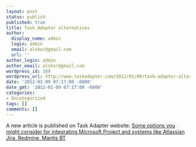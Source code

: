 ```yaml
---
layout: post
status: publish
published: true
title: Task Adapter alternatives
author:
  display_name: admin
  login: admin
  email: alskor@gmail.com
  url: ''
author_login: admin
author_email: alskor@gmail.com
wordpress_id: 269
wordpress_url: http://www.taskadapter.com/2012/01/09/task-adapter-alternatives/
date: '2012-01-09 07:17:00 -0800'
date_gmt: '2012-01-09 07:17:00 -0800'
categories:
- Uncategorized
tags: []
comments: []
---
```

<p>A new article is published on Task Adapter website:&nbsp;<a href="http://taskadapter.com/compare_with_other_systems">Some options you might consider for integrating&nbsp;Microsoft Project and systems like Atlassian Jira, Redmine, Mantis BT</a></p>
